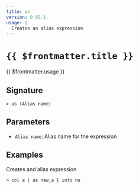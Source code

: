 ```yaml
---
title: as
version: 0.65.1
usage: |
  Creates an alias expression
---
```


# <code>{{ $frontmatter.title }}</code>

<div style='white-space: pre-wrap;'>{{ $frontmatter.usage }}</div>

## Signature

```> as (Alias name)```

## Parameters

 -  `Alias name`: Alias name for the expression

## Examples

Creates and alias expression
```shell
> col a | as new_a | into nu
```
